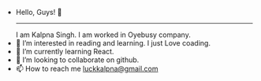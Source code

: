 - Hello, Guys! 👋 <hr>
     I am Kalpna Singh. I am worked in Oyebusy company.
- 👀 I’m interested in reading and learning.
     I just Love coading.
- 🌱 I’m currently learning React.
- 💞️ I’m looking to collaborate on github.
- 📫 How to reach me luckkalpna@gmail.com

<!---
luckkalpna/luckkalpna is a ✨ special ✨ repository because its `README.md` (this file) appears on your GitHub profile.
You can click the Preview link to take a look at your changes.
--->

